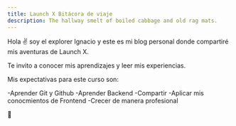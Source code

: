 ```yaml
---
title: Launch X Bitácora de viaje
description: The hallway smelt of boiled cabbage and old rag mats.
---
```


Hola ✌️  soy el explorer Ignacio y este es mi blog personal donde compartiré mis aventuras de Launch X.

Te invito a conocer mis aprendizajes y leer mis experiencias.

Mis expectativas para este curso son: 

-Aprender Git y Github
-Aprender Backend
-Compartir
-Aplicar mis conocmientos de Frontend
-Crecer de manera profesional

🚀
